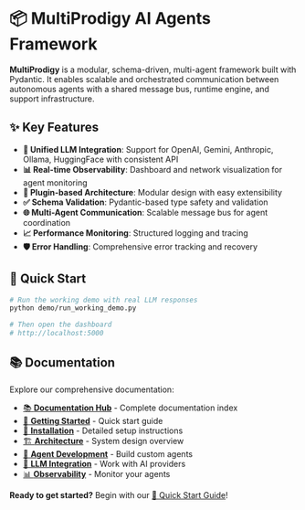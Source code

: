 # 📦 MultiProdigy AI Agents Framework

**MultiProdigy** is a modular, schema-driven, multi-agent framework built with Pydantic. It enables scalable and orchestrated communication between autonomous agents with a shared message bus, runtime engine, and support infrastructure.

## ✨ Key Features

- **🤖 Unified LLM Integration**: Support for OpenAI, Gemini, Anthropic, Ollama, HuggingFace with consistent API
- **📊 Real-time Observability**: Dashboard and network visualization for agent monitoring
- **🔧 Plugin-based Architecture**: Modular design with easy extensibility
- **✅ Schema Validation**: Pydantic-based type safety and validation
- **🌐 Multi-Agent Communication**: Scalable message bus for agent coordination
- **📈 Performance Monitoring**: Structured logging and tracing
- **🛡️ Error Handling**: Comprehensive error tracking and recovery

## 🚀 Quick Start

```bash
# Run the working demo with real LLM responses
python demo/run_working_demo.py

# Then open the dashboard
# http://localhost:5000
```

## 📚 Documentation

Explore our comprehensive documentation:

- [📚 **Documentation Hub**](README.md) - Complete documentation index
- [🚀 **Getting Started**](getting_started.md) - Quick start guide  
- [🔧 **Installation**](installation.md) - Detailed setup instructions
- [🏗️ **Architecture**](architecture.md) - System design overview
- [🤖 **Agent Development**](guides/agent_development.md) - Build custom agents
- [🧠 **LLM Integration**](guides/llm_integration.md) - Work with AI providers
- [📊 **Observability**](guides/observability.md) - Monitor your agents

**Ready to get started?** Begin with our [🚀 Quick Start Guide](getting_started.md)!

